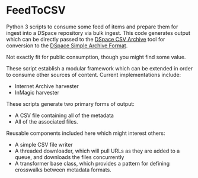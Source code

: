 # FeedToCSV

Python 3 scripts to consume some feed of items and prepare them for ingest into a DSpace repository via bulk ingest. This code generates output which can be directly passed to the [DSpace CSV Archive](https://github.com/lib-uoguelph-ca/dspace-csv-archive) tool for conversion to the [DSpace Simple Archive Format](https://wiki.duraspace.org/display/DSDOC5x/Importing+and+Exporting+Items+via+Simple+Archive+Format).

Not exactly fit for public consumption, though you might find some value.

These script establish a modular framework which can be extended in order to consume other sources of content. Current implementations include:
* Internet Archive harvester
* InMagic harvester

These scripts generate two primary forms of output:
* A CSV file containing all of the metadata
* All of the associated files.

Reusable components included here which might interest others:
* A simple CSV file writer
* A threaded downloader, which will pull URLs as they are added to a queue, and downloads the files concurrently
* A transformer base class, which provides a pattern for defining crosswalks between metadata formats.
